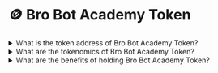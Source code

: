 # 🪙 Bro Bot Academy Token



<details>

<summary>What is the token address of Bro Bot Academy Token?</summary>

The BRO token is deployed on the Ethereum network at : [https://etherscan.io/address/0x70726f28ec6f462cac1fc7c60cc25281c72630f9](https://etherscan.io/address/0x70726f28ec6f462cac1fc7c60cc25281c72630f9)\
\
<mark style="color:yellow;">**0x70726f28ec6f462CaC1Fc7c60Cc25281c72630f9**</mark>

</details>

<details>

<summary>What are the tokenomics of Bro Bot Academy Token?</summary>

Total supply: 1 million BRO tokens. \
Team allocation: 100,000 tokens with a vesting period of 1 year.\
Presale allocation: 600,000 tokens distributed through a fair launch.\
Liquidity pool (LP) allocation: 300,000 tokens.

45% of bot transaction fees are allocated to the revenue dashboard.\
2% of the sell tax is directed to the revenue share pool. \
2% of the sell tax is allocated to the team and development. \
2% of the buy tax goes to the liquidity pool injection.

For revenue sharing eligibility, users must hold a minimum of 3,000 BRO tokens. \
The eligibility criteria may be subject to change in the future.

A max of total 250 tokens limit can be sold for every 7-hour period. Failure to do so will have recent reward being forfeited.

</details>

<details>

<summary>What are the benefits of holding Bro Bot Academy Token?</summary>

Holding 50 or more Bro Tokens grants you access to several benefits:

1. Eligibility for revenue sharing.
2. Access to our Telegram holders' channel, where you can engage in discussions about alpha strategies, suggest new features, and utilize a dedicated support channel.

</details>
